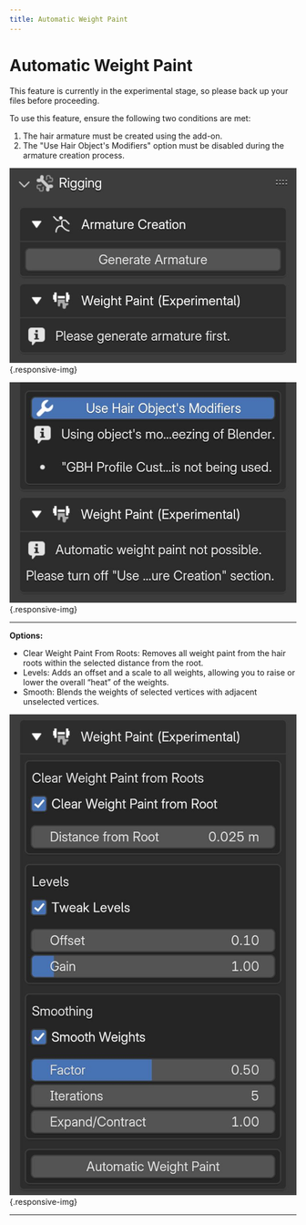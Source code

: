 ```yaml
---
title: Automatic Weight Paint
---
```


# Automatic Weight Paint

This feature is currently in the experimental stage, so please back up your files before proceeding.

To use this feature, ensure the following two conditions are met:

1. The hair armature must be created using the add-on.
2. The "Use Hair Object's Modifiers" option must be disabled during the armature creation process.

![image](../assets/images/rigging/16.jpg){.responsive-img}

![image](../assets/images/rigging/17.jpg){.responsive-img}

---

**Options:**

- Clear Weight Paint From Roots: Removes all weight paint from the hair roots within the selected distance from the root.
- Levels: Adds an offset and a scale to all weights, allowing you to raise or lower the overall “heat” of the weights.
- Smooth: Blends the weights of selected vertices with adjacent unselected vertices.

![image](../assets/images/rigging/18.jpg){.responsive-img}

---